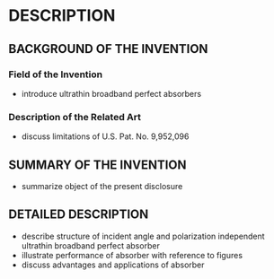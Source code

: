 # DESCRIPTION

## BACKGROUND OF THE INVENTION

### Field of the Invention

- introduce ultrathin broadband perfect absorbers

### Description of the Related Art

- discuss limitations of U.S. Pat. No. 9,952,096

## SUMMARY OF THE INVENTION

- summarize object of the present disclosure

## DETAILED DESCRIPTION

- describe structure of incident angle and polarization independent ultrathin broadband perfect absorber
- illustrate performance of absorber with reference to figures
- discuss advantages and applications of absorber

